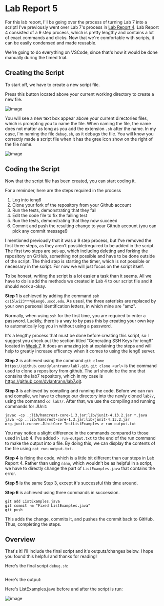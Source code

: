 # Lab Report 5
For this lab report, I'll be going over the process of turning Lab 7 into a script!
I've previously went over Lab 7's process in [Lab Report 4](https://dylantrann.github.io/cse15l-lab-reports/labreport4/lab4.html).
Lab Report 4 consisted of a 9 step process, which is pretty lengthy and contains a lot of exact commands and clicks. 
Now that we're comfortable with scripts, it can be easily condensed and made reusable.

We're going to do everything on VSCode, since that's how it would be done manually during the timed trial.

## Creating the Script
To start off, we have to create a new script file.

Press this button located above your current working directory to create a new file.

![image](https://user-images.githubusercontent.com/122491673/223856485-c6cc96d0-de93-4dad-9ca0-4536de57fd1c.png)

You will see a new text box appear above your current directories files, which is prompting you to name the file.
When naming the file, the name does not matter as long as you add the extension `.sh` after the name.
In my case, I'm naming the file `debug.sh`, as it debugs the file. 
You will know you correctly made a script file when it has the gree icon show on the right of the file name.

![image](https://user-images.githubusercontent.com/122491673/223856851-6a9790b6-3eb5-4799-aaf1-6ebc4ead827f.png)

## Coding the Script
Now that the script file has been created, you can start coding it. 

For a reminder, here are the steps required in the process
1. Log into ieng6
2. Clone your fork of the repository from your Github account
3. Run the tests, demonstrating that they fail
4. Edit the code file to fix the failing test
5. Run the tests, demonstrating that they now succeed
6. Commit and push the resulting change to your Github account (you can pick any commit message!)

I mentioned previously that it was a 9 step process, but I've removed the first three steps, as they aren't possible/required to be added in the script.
The first two steps are set-up, which including deleting and forking the repository on GitHub, something not possible and have to be done outside of the script.
The third step is starting the timer, which is not possible or necessary in the script. For now we will just focus on the script itself.

To be honest, writing the script is a lot easier a task than it seems. All we have to do is add the methods we created in Lab 4 to our script file and it should work a-okay.

**Step 1** is achieved by adding the command `ssh cs15lwi23***@ieng6.uscd.edu`. As usual, the three asterisks are replaced by your own personal identification letters, in which mine are "amz". 

Normally, when using `ssh` for the first time, you are required to enter a password. Luckily, there is a way to by pass this by creating your own key to automatically log you in without using a password.

It's a lengthy process that must be done before creating this script, so I suggest you check out the section titled "Generating SSH Keys for ieng6" located in [Week 7](https://ucsd-cse15l-w23.github.io/week/week7/#in-class-notes). It does an amazing job at explaining the steps and will help to greatly increase efficency when it comes to using the ieng6 server.

**Step 2** is achieved using the command `git clone https://github.com/dylantrann/lab7.git`. `git clone <url>` is the command used to clone a repository from github. The url should be the one that contains the lab7 repository, which in my case is https://github.com/dylantrann/lab7.git. 

**Step 3** is achieved by compiling and running the code. Before we can run and compile, we have to change our directory into the newly cloned `lab7/`, using the command `cd lab7/`. After that, we use the compiling and running commands for JUnit:

```
javac -cp .:lib/hamcrest-core-1.3.jar:lib/junit-4.13.2.jar *.java
java -cp .:lib/hamcrest-core-1.3.jar:lib/junit-4.13.2.jar org.junit.runner.JUnitCore TestListExamples > run-output.txt
```

You may notice a slight difference in the commands compared to those used in Lab 4. I've added `> run-output.txt` to the end of the run command to make the output into a file. 
By doing this, we can display the contents of the file using `cat run-output.txt`.

**Step 4** is fixing the code, which is a little bit different than our steps in Lab Report 4. Rather than using `nano`, which wouldn't be as helpful in a script, we have to directly change the part of `ListExamples.java` that contains the error. 

**Step 5** is the same Step 3, except it's successful this time around.

**Step 6** is achieved using three commands in succession. 

```
git add ListExamples.java
git commit -m "Fixed ListExamples.java"
git push
```

This adds the change, commits it, and pushes the commit back to GitHub. Thus, completing the steps.

## Overview
That's it! I'll include the final script and it's outputs/changes below. I hope you found this helpful and thanks for reading!

Here's the final script `debug.sh`: 

```

```

Here's the output:



Here's ListExamples.java before and after the script is run:

![image](https://user-images.githubusercontent.com/122491673/223867344-34f38285-354a-46a6-b93e-7e06f5159f3d.png)
